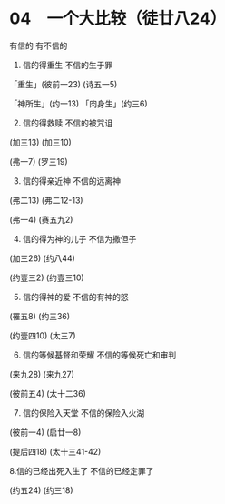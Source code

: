 # 04　一个大比较（徒廿八24）


有信的	有不信的

1. 信的得重生	不信的生于罪

「重生」(彼前一23)	(诗五一5)

「神所生」(约一13)	「肉身生」(约三6)

2. 信的得救赎	不信的被咒诅

(加三13)	(加三10)

(弗一7)	(罗三19)

3. 信的得亲近神	不信的远离神

(弗二13)	(弗二12-13)

(弗一4)	(赛五九2)

4. 信的得为神的儿子	不信为撒但子

(加三26)	(约八44)

(约壹三2)	(约壹三10)

5. 信的得神的爱	不信的有神的怒

(罹五8)	(约三36)

(约壹四10)	(太三7)

6. 信的等候基督和荣耀	不信的等候死亡和审判

(来九28)	(来九27)

(彼前五4)	(太十二36)

7. 信的保险入天堂	不信的保险入火湖

(彼前一4)	(启廿一8)

(提后四18)	(太十三41-42)

8.信的已经出死入生了	不信的已经定罪了

(约五24)	(约三18)

